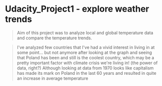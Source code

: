 # Udacity_Project1 - explore weather trends

>Aim of this project was to analyze local and global temperature data and compare the temperature trends.


>I've analyzed few countries that I've had a vivid interest in living in at some point... but not anymore after looking at the graph and seeing that Poland has been and still is the coolest country, which may be a pretty important factor with climate crisis we're living in! (the power of data, right?)
Although looking at data from 1970  looks like capitalism has made its mark on Poland in the last 60 years and resulted in quite an increase in average temperature


